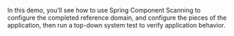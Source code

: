 In this demo, you’ll see how to use Spring Component Scanning to configure the completed reference domain, and configure the pieces of the application, then run a top-down system test to verify application behavior.
